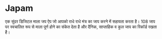 # Japam
एक सुंदर डिजिटल माला जप ऐप जो आपको राधे राधे मंत्र का जाप करने में सहायता करता है। 108 जाप पर स्वचालित रूप से माला पूर्ण होने का संकेत देता है और दैनिक, साप्ताहिक व कुल जाप का रिकॉर्ड रखता है।
